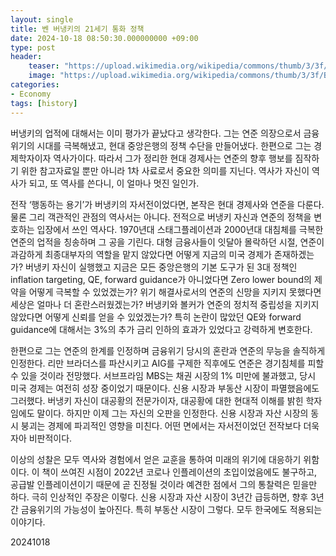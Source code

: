 ```yaml
---
layout: single
title: 벤 버냉키의 21세기 통화 정책
date: 2024-10-18 08:50:30.000000000 +09:00
type: post
header:
    teaser: "https://upload.wikimedia.org/wikipedia/commons/thumb/3/3f/Ben_Bernanke_official_portrait.jpg/440px-Ben_Bernanke_official_portrait.jpg"
    image: "https://upload.wikimedia.org/wikipedia/commons/thumb/3/3f/Ben_Bernanke_official_portrait.jpg/440px-Ben_Bernanke_official_portrait.jpg"
categories:
- Economy
tags: [history]
---
```


버냉키의 업적에 대해서는 이미 평가가 끝났다고 생각한다. 그는 연준 의장으로서 금융위기의 시대를 극복해냈고, 현대 중앙은행의 정책 수단을 만들어냈다. 한편으로 그는 경제학자이자 역사가이다. 따라서 그가 정리한 현대 경제사는 연준의 향후 행보를 짐작하기 위한 참고자료일 뿐만 아니라 1차 사료로서 중요한 의미를 지닌다. 역사가 자신이 역사가 되고, 또 역사를 쓴다니, 이 얼마나 멋진 일인가.

전작 ‘행동하는 용기’가 버냉키의 자서전이었다면, 본작은 현대 경제사와 연준을 다룬다. 물론 그리 객관적인 관점의 역사서는 아니다. 전적으로 버냉키 자신과 연준의 정책을 변호하는 입장에서 쓰인 역사다. 1970년대 스태그플레이션과 2000년대 대침체를 극복한 연준의 업적을 칭송하며 그 공을 기린다. 대형 금융사들이 잇달아 몰락하던 시절, 연준이 과감하게 최종대부자의 역할을 맡지 않았다면 어떻게 지금의 미국 경제가 존재하겠는가? 버냉키 자신이 실행했고 지금은 모든 중앙은행의 기본 도구가 된 3대 정책인 inflation targeting, QE, forward guidance가 아니었다면 Zero lower bound의 제약을 어떻게 극복할 수 있었겠는가? 위기 해결사로서의 연준의 신망을 지키지 못했다면 세상은 얼마나 더 혼란스러웠겠는가? 버냉키와 볼커가 연준의 정치적 중립성을 지키지 않았다면 어떻게 신뢰를 얻을 수 있었겠는가? 특히 논란이 많았던 QE와 forward guidance에 대해서는 3%의 추가 금리 인하의 효과가 있었다고 강력하게 변호한다.

한편으로 그는 연준의 한계를 인정하며 금융위기 당시의 혼란과 연준의 무능을 솔직하게 인정한다. 리만 브라더스를 파산시키고 AIG를 구제한 직후에도 연준은 경기침체를 피할 수 있을 것이라 전망했다. 서브프라임 MBS는 채권 시장의 1% 미만에 불과했고, 당시 미국 경제는 여전히 성장 중이었기 때문이다. 신용 시장과 부동산 시장이 파멸했음에도 그러했다. 버냉키 자신이 대공황의 전문가이자, 대공황에 대한 현대적 이해를 밝힌 학자임에도 말이다. 하지만 이제 그는 자신의 오판을 인정한다. 신용 시장과 자산 시장의 동시 붕괴는 경제에 파괴적인 영향을 미친다. 어떤 면에서는 자서전이었던 전작보다 더욱 자아 비판적이다.

이상의 성찰은 모두 역사와 경험에서 얻은 교훈을 통하여 미래의 위기에 대응하기 위함이다. 이 책이 쓰여진 시점이 2022년 코로나 인플레이션의 초입이었음에도 불구하고, 공급발 인플레이션이기 때문에 곧 진정될 것이라 예견한 점에서 그의 통찰력은 믿을만 하다. 극히 인상적인 주장은 이렇다. 신용 시장과 자산 시장이 3년간 급등하면, 향후 3년간 금융위기의 가능성이 높아진다. 특히 부동산 시장이 그렇다. 모두 한국에도 적용되는 이야기다.

20241018